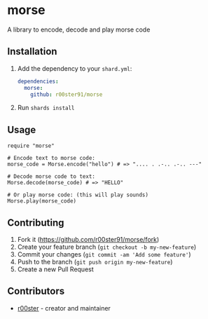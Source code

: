 # morse

A library to encode, decode and play morse code

## Installation

1. Add the dependency to your `shard.yml`:

   ```yaml
   dependencies:
     morse:
       github: r00ster91/morse
   ```

2. Run `shards install`

## Usage

```crystal
require "morse"

# Encode text to morse code:
morse_code = Morse.encode("hello") # => ".... . .-.. .-.. ---"

# Decode morse code to text:
Morse.decode(morse_code) # => "HELLO"

# Or play morse code: (this will play sounds)
Morse.play(morse_code)
```

## Contributing

1. Fork it (https://github.com/r00ster91/morse/fork)
2. Create your feature branch (`git checkout -b my-new-feature`)
3. Commit your changes (`git commit -am 'Add some feature'`)
4. Push to the branch (`git push origin my-new-feature`)
5. Create a new Pull Request

## Contributors

- [r00ster](https://github.com/r00ster91) - creator and maintainer
